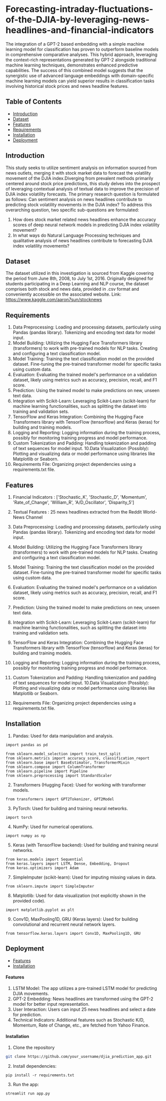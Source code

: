 # Forecasting-intraday-fluctuations-of-the-DJIA-by-leveraging-news-headlines-and-financial-indicators

The integration of a GPT-2 based embedding with a simple machine learning model for classification has proven to outperform baseline models in comprehensive comparative analyses. This hybrid approach, leveraging the context-rich representations generated by GPT-2 alongside traditional machine learning techniques, demonstrates enhanced predictive capabilities. The success of this combined model suggests that the synergistic use of advanced language embeddings with domain-specific machine learning models can yield superior results in classification tasks involving historical stock prices and news headline features.

## Table of Contents

- [Introduction](#introduction)
- [Dataset](#dataset)
- [Features](#features)
- [Requirements](#requirements)
- [Installation](#installation)
- [Deployment](#deployment)


## Introduction

This study seeks to utilize sentiment analysis on information sourced from news
outlets, merging it with stock market data to forecast the volatility movement of the
DJIA index.Diverging from prevalent methods primarily centered around stock price
predictions, this study delves into the prospect of leveraging contextual analysis of
textual data to improve the precision of DJIA index volatility forecasts. The primary
research question is formulated as follows: Can sentiment analysis on news headlines
contribute to predicting stock volatility movements in the DJIA index?
To address this overarching question, two specific sub-questions are formulated:
1. How does stock market related news headlines enhance the accuracy
scores of deep neural network models in predicting DJIA index volatility
movement?
2. In what ways do Natural Language Processing techniques and qualitative
analysis of news headlines contribute to forecasting DJIA index volatility
movements?
## Dataset
The dataset utilized in this investigation is sourced from Kaggle covering
the period from June 8th, 2008, to July 1st, 2016. Originally designed for students
participating in a Deep Learning and NLP course, the dataset comprises both stock
and news data, provided in .csv format and conveniently accessible on the associated
website.
Link: https://www.kaggle.com/aaron7sun/stocknews
## Requirements
1. Data Preprocessing: Loading and processing datasets, particularly using Pandas (pandas library). Tokenizing and encoding text data for model input.
2. Model Building: Utilizing the Hugging Face Transformers library (transformers) to work with pre-trained models for NLP tasks. Creating and configuring a text classification model.
4.  Model Training: Training the text classification model on the provided dataset. Fine-tuning the pre-trained transformer model for specific tasks using custom data.
5. Evaluation: Evaluating the trained model's performance on a validation dataset, likely using metrics such as accuracy, precision, recall, and F1 score.
6. Prediction: Using the trained model to make predictions on new, unseen text data.
7. Integration with Scikit-Learn: Leveraging Scikit-Learn (scikit-learn) for machine learning functionalities, such as splitting the dataset into training and validation sets.
8. TensorFlow and Keras Integration: Combining the Hugging Face Transformers library with TensorFlow (tensorflow) and Keras (keras) for building and training models.
9. Logging and Reporting: Logging information during the training process, possibly for monitoring training progress and model performance.
10. Custom Tokenization and Padding: Handling tokenization and padding of text sequences for model input. 10.Data Visualization (Possibly): Plotting and visualizing data or model performance using libraries like Matplotlib or Seaborn.
11. Requirements File: Organizing project dependencies using a requirements.txt file.
## Features
1. Financial Indicators : ['Stochastic_K', 'Stochastic_D', 'Momentum', 'Rate_of_Change', 'William_R', 'A/D_Oscillator', 'Disparity_5']
2. Textual Features : 25 news headlines extracted from the Reddit
World-News Channel


1. Data Preprocessing:
Loading and processing datasets, particularly using Pandas (pandas library).
Tokenizing and encoding text data for model input.
2. Model Building:
Utilizing the Hugging Face Transformers library (transformers) to work with pre-trained models for NLP tasks.
Creating and configuring a text classification model.
3. Model Training:
Training the text classification model on the provided dataset.
Fine-tuning the pre-trained transformer model for specific tasks using custom data.
4. Evaluation:
Evaluating the trained model's performance on a validation dataset, likely using metrics such as accuracy, precision, recall, and F1 score.
5. Prediction:
Using the trained model to make predictions on new, unseen text data.
6. Integration with Scikit-Learn:
Leveraging Scikit-Learn (scikit-learn) for machine learning functionalities, such as splitting the dataset into training and validation sets.
7. TensorFlow and Keras Integration:
Combining the Hugging Face Transformers library with TensorFlow (tensorflow) and Keras (keras) for building and training models.
8. Logging and Reporting:
Logging information during the training process, possibly for monitoring training progress and model performance.
9. Custom Tokenization and Padding:
Handling tokenization and padding of text sequences for model input.
10.Data Visualization (Possibly):
Plotting and visualizing data or model performance using libraries like Matplotlib or Seaborn.
11. Requirements File:
Organizing project dependencies using a requirements.txt file.

## Installation

 1. Pandas: Used for data manipulation and analysis.

```bash
import pandas as pd
```
```
from sklearn.model_selection import train_test_split
from sklearn.metrics import accuracy_score, classification_report
from sklearn.base import BaseEstimator, TransformerMixin
from sklearn.compose import ColumnTransformer
from sklearn.pipeline import Pipeline
from sklearn.preprocessing import StandardScaler
```
2. Transformers (Hugging Face): Used for working with transformer models.
```
from transformers import GPT2Tokenizer, GPT2Model
```
3. PyTorch: Used for building and training neural networks.
```
import torch
```
4. NumPy: Used for numerical operations.
```
import numpy as np
```
5. Keras (with TensorFlow backend): Used for building and training neural networks.
```
from keras.models import Sequential
from keras.layers import LSTM, Dense, Embedding, Dropout
from keras.optimizers import Adam
```
7. SimpleImputer (scikit-learn): Used for imputing missing values in data.
```
from sklearn.impute import SimpleImputer
```
8. Matplotlib: Used for data visualization (not explicitly shown in the provided code).
```
import matplotlib.pyplot as plt
```
9. Conv1D, MaxPooling1D, GRU (Keras layers): Used for building convolutional and recurrent neural network layers.
```
from tensorflow.keras.layers import Conv1D, MaxPooling1D, GRU
```
## Deployment

- [Features](#feautures)
- [Installation](#installation)


#### Features

1. LSTM Model: The app utilizes a pre-trained LSTM model for predicting DJIA movements.
2. GPT-2 Embedding: News headlines are transformed using the GPT-2 model for better input representation.
3. User Interaction: Users can input 25 news headlines and select a date for prediction.
4. Technical Indicators: Additional features such as Stochastic K/D, Momentum, Rate of Change, etc., are fetched from Yahoo Finance.

#### Installation

1. Clone the repository

```bash
git clone https://github.com/your_username/djia_prediction_app.git
```
2. Install dependencies:
```
pip install -r requirements.txt

```
3. Run the app:
```
streamlit run app.py
```


